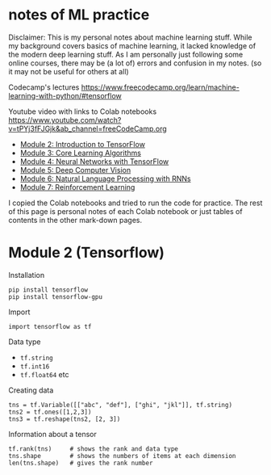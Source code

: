 # notes of ML practice

Disclaimer: This is my personal notes about machine learning stuff. While my background covers basics of machine learning, it lacked knowledge of the modern deep learning stuff. As I am personally just following some online courses, there may be (a lot of) errors and confusion in my notes. (so it may not be useful for others at all)

Codecamp's lectures
https://www.freecodecamp.org/learn/machine-learning-with-python/#tensorflow

Youtube video with links to Colab notebooks
https://www.youtube.com/watch?v=tPYj3fFJGjk&ab_channel=freeCodeCamp.org

- [Module 2: Introduction to TensorFlow](https://colab.research.google.com/drive/1F_EWVKa8rbMXi3_fG0w7AtcscFq7Hi7B#forceEdit=true&sandboxMode=true)
- [Module 3: Core Learning Algorithms](https://colab.research.google.com/drive/15Cyy2H7nT40sGR7TBN5wBvgTd57mVKay#forceEdit=true&sandboxMode=true)
- [Module 4: Neural Networks with TensorFlow](https://colab.research.google.com/drive/1m2cg3D1x3j5vrFc-Cu0gMvc48gWyCOuG#forceEdit=true&sandboxMode=true)
- [Module 5: Deep Computer Vision](https://colab.research.google.com/drive/1ZZXnCjFEOkp_KdNcNabd14yok0BAIuwS#forceEdit=true&sandboxMode=true)
- [Module 6: Natural Language Processing with RNNs](https://colab.research.google.com/drive/1ysEKrw_LE2jMndo1snrZUh5w87LQsCxk#forceEdit=true&sandboxMode=true)
- [Module 7: Reinforcement Learning](https://colab.research.google.com/drive/1IlrlS3bB8t1Gd5Pogol4MIwUxlAjhWOQ#forceEdit=true&sandboxMode=true)

I copied the Colab notebooks and tried to run the code for practice. The rest of this page is personal notes of each Colab notebook or just tables of contents in the other mark-down pages.

# Module 2 (Tensorflow)

Installation
```
pip install tensorflow
pip install tensorflow-gpu
```

Import
```
import tensorflow as tf
```

Data type
- `tf.string`
- `tf.int16`
- `tf.float64`
etc

Creating data
```
tns = tf.Variable([["abc", "def"], ["ghi", "jkl"]], tf.string)
tns2 = tf.ones([1,2,3])
tns3 = tf.reshape(tns2, [2, 3])
```

Information about a tensor
```
tf.rank(tns)     # shows the rank and data type
tns.shape        # shows the numbers of items at each dimension
len(tns.shape)   # gives the rank number
```
